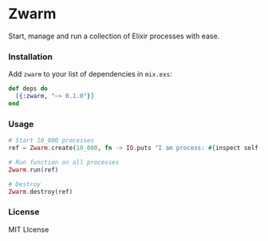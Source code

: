 Zwarm
=========

Start, manage and run a collection of Elixir processes with ease.

### Installation

Add `zwarm` to your list of dependencies in `mix.exs`:

```elixir
def deps do
  [{:zwarm, "~> 0.1.0"}]
end
```


### Usage

```elixir
# Start 10_000 processes
ref = Zwarm.create(10_000, fn -> IO.puts "I am process: #{inspect self()}" end)

# Run function on all processes
Zwarm.run(ref)

# Destroy
Zwarm.destroy(ref)
```


### License

MIT LIcense
